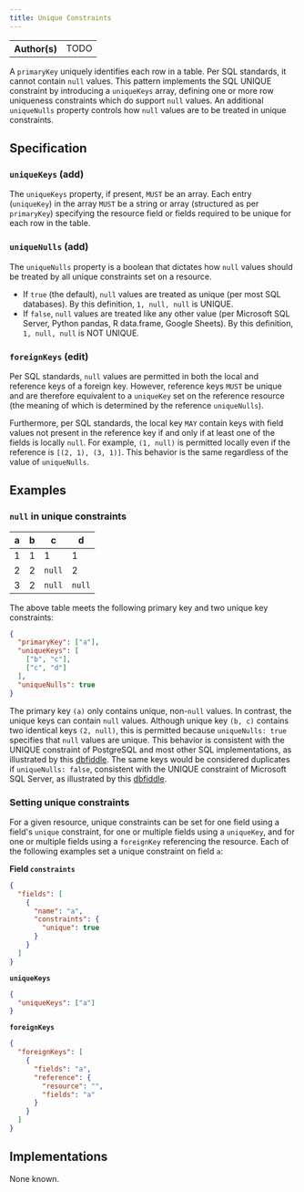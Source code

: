 ```yaml
---
title: Unique Constraints
---
```


<table>
  <tr>
    <th>Author(s)</th>
    <td>TODO</td>
  </tr>
</table>

A `primaryKey` uniquely identifies each row in a table. Per SQL standards, it
cannot contain `null` values. This pattern implements the SQL UNIQUE constraint
by introducing a `uniqueKeys` array, defining one or more row uniqueness
constraints which do support `null` values. An additional `uniqueNulls` property
controls how `null` values are to be treated in unique constraints.

## Specification

### `uniqueKeys` (add)

The `uniqueKeys` property, if present, `MUST` be an array. Each entry
(`uniqueKey`) in the array `MUST` be a string or array (structured as per
`primaryKey`) specifying the resource field or fields required to be unique for
each row in the table.

### `uniqueNulls` (add)

The `uniqueNulls` property is a boolean that dictates how `null` values should
be treated by all unique constraints set on a resource.

- If `true` (the default), `null` values are treated as unique (per most SQL
  databases). By this definition, `1, null, null` is UNIQUE.
- If `false`, `null` values are treated like any other value (per Microsoft SQL
  Server, Python pandas, R data.frame, Google Sheets). By this definition, `1,
null, null` is NOT UNIQUE.

### `foreignKeys` (edit)

Per SQL standards, `null` values are permitted in both the local and reference
keys of a foreign key. However, reference keys `MUST` be unique and are
therefore equivalent to a `uniqueKey` set on the reference resource (the meaning
of which is determined by the reference `uniqueNulls`).

Furthermore, per SQL standards, the local key `MAY` contain keys with field
values not present in the reference key if and only if at least one of the
fields is locally `null`. For example, `(1, null)` is permitted locally even if
the reference is `[(2, 1), (3, 1)]`. This behavior is the same regardless of the
value of `uniqueNulls`.

## Examples

### `null` in unique constraints

| a   | b   | c      | d      |
| --- | --- | ------ | ------ |
| 1   | 1   | 1      | 1      |
| 2   | 2   | `null` | 2      |
| 3   | 2   | `null` | `null` |

The above table meets the following primary key and two unique key constraints:

```json
{
  "primaryKey": ["a"],
  "uniqueKeys": [
    ["b", "c"],
    ["c", "d"]
  ],
  "uniqueNulls": true
}
```

The primary key `(a)` only contains unique, non-`null` values. In contrast, the
unique keys can contain `null` values. Although unique key `(b, c)` contains two
identical keys `(2, null)`, this is permitted because `uniqueNulls: true`
specifies that `null` values are unique. This behavior is consistent with the
UNIQUE constraint of PostgreSQL and most other SQL implementations, as
illustrated by this
[dbfiddle](https://dbfiddle.uk/?rdbms=postgres_11&fiddle=34cab8ba7d74b488d215a96f7e83c096).
The same keys would be considered duplicates if `uniqueNulls: false`, consistent
with the UNIQUE constraint of Microsoft SQL Server, as illustrated by this
[dbfiddle](https://dbfiddle.uk/?rdbms=sqlserver_2019l&fiddle=34cab8ba7d74b488d215a96f7e83c096).

### Setting unique constraints

For a given resource, unique constraints can be set for one field using a
field's `unique` constraint, for one or multiple fields using a `uniqueKey`, and
for one or multiple fields using a `foreignKey` referencing the resource. Each
of the following examples set a unique constraint on field `a`:

**Field `constraints`**

```json
{
  "fields": [
    {
      "name": "a",
      "constraints": {
        "unique": true
      }
    }
  ]
}
```

**`uniqueKeys`**

```json
{
  "uniqueKeys": ["a"]
}
```

**`foreignKeys`**

```json
{
  "foreignKeys": [
    {
      "fields": "a",
      "reference": {
        "resource": "",
        "fields": "a"
      }
    }
  ]
}
```

## Implementations

None known.

